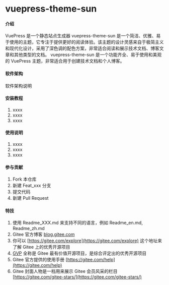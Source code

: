 # vuepress-theme-sun

#### 介绍
VuePress 是一个静态站点生成器
vuepress-theme-sun 是一个简洁、优雅、易于使用的主题，它专注于提供更好的阅读体验。该主题的设计灵感来自于极简主义和现代化设计，采用了深色调的配色方案，非常适合阅读和展示技术文档、博客文章和其他类型的文档。
vuepress-theme-sun 是一个功能齐全、易于使用和美观的 VuePress 主题，非常适合用于创建技术文档和个人博客。

#### 软件架构
软件架构说明


#### 安装教程

1.  xxxx
2.  xxxx
3.  xxxx

#### 使用说明

1.  xxxx
2.  xxxx
3.  xxxx

#### 参与贡献

1.  Fork 本仓库
2.  新建 Feat_xxx 分支
3.  提交代码
4.  新建 Pull Request


#### 特技

1.  使用 Readme\_XXX.md 来支持不同的语言，例如 Readme\_en.md, Readme\_zh.md
2.  Gitee 官方博客 [blog.gitee.com](https://blog.gitee.com)
3.  你可以 [https://gitee.com/explore](https://gitee.com/explore) 这个地址来了解 Gitee 上的优秀开源项目
4.  [GVP](https://gitee.com/gvp) 全称是 Gitee 最有价值开源项目，是综合评定出的优秀开源项目
5.  Gitee 官方提供的使用手册 [https://gitee.com/help](https://gitee.com/help)
6.  Gitee 封面人物是一档用来展示 Gitee 会员风采的栏目 [https://gitee.com/gitee-stars/](https://gitee.com/gitee-stars/)
